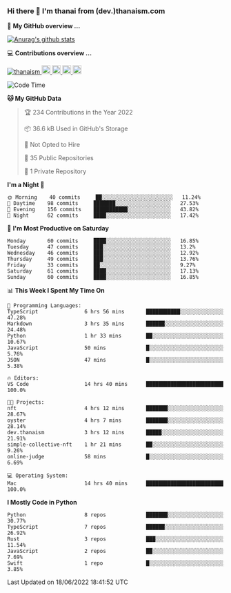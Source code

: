 ### Hi there 👋 I'm thanai from (dev.)thanaism.com

<!-- バッジ関連 -->
<!--
メイン：https://shields.io/category/social
GitHub view：https://github.com/antonkomarev/github-profile-views-counter
Qiita contributions：https://qiita.com/mikkame/items/f2c60d9caf8a8e38ec50
 -->

🍎 **My GitHub overview ...**

<!-- GitHubトロフィー -->
<!--
https://github.com/ryo-ma/github-profile-trophy
 -->

<!-- [![trophy](https://github-profile-trophy.vercel.app/?username=thanaism)](https://github.com/thanaism/thanaism) -->

<!-- GitHubステータス -->
<!--
https://github.com/anuraghazra/github-readme-stats
 -->

[![Anurag's github stats](https://github-readme-stats.vercel.app/api?username=thanaism&count_private=true&show_icons=true)](https://github.com/thanaism/thanaism)

<!-- [![ReadMe Card](https://github-readme-stats.vercel.app/api/pin/?username=thanaism&repo=thanaism)](https://github.com/thanaism/thanaism) -->

<!-- Skill icons -->
<!--
https://rahuldkjain.github.io/gh-profile-readme-generator/
 -->

💻 **Contributions overview ...**

<p align="left">

  <a href="https://github.com/thanaism/thanaism/">
    <img src="https://komarev.com/ghpvc/?username=thanaism" alt="thanaism" />
  </a>
  <a href="http://twitter.com/okinawa__noodle">
    <img height="20" src="https://img.shields.io/twitter/follow/okinawa__noodle?label=Twitter&logo=twitter&style=flat" />
  </a>
  <a href="https://github.com/thanaism">
    <img height="20" src="https://img.shields.io/github/followers/thanaism?label=follow&logo=github&style=flat" />
  </a>
  <!-- <a href="https://www.reddit.com/user/thanaism">
    <img height="20" src="https://img.shields.io/reddit/user-karma/combined/thanaism?label=Reddit&logo=reddit&style=flat" />
  </a>
  <a href="https://stackoverflow.com/users/5720201/thanaism">
    <img height="20" src="https://img.shields.io/stackexchange/stackoverflow/r/5720201?label=StackOverflow&logo=stack-overflow&style=flat" /> -->
  </a>
  <a href="http://qiita.com/thanai">
    <img height="20" src="https://qiita-badge.apiapi.app/s/thanai/posts.svg" />
  </a>
  <//qiita.com/thanai">
    <img height="20" src="https://qiita-badge.apiapi.app/s/thanai/contributions.svg" />
  </a>
</p>

<!--START_SECTION:waka-->
![Code Time](http://img.shields.io/badge/Code%20Time-747%20hrs%206%20mins-blue)

**🐱 My GitHub Data** 

> 🏆 234 Contributions in the Year 2022
 > 
> 📦 36.6 kB Used in GitHub's Storage 
 > 
> 🚫 Not Opted to Hire
 > 
> 📜 35 Public Repositories 
 > 
> 🔑 1 Private Repository 
 > 
**I'm a Night 🦉** 

```text
🌞 Morning    40 commits     ██░░░░░░░░░░░░░░░░░░░░░░░   11.24% 
🌆 Daytime    98 commits     ███████░░░░░░░░░░░░░░░░░░   27.53% 
🌃 Evening    156 commits    ███████████░░░░░░░░░░░░░░   43.82% 
🌙 Night      62 commits     ████░░░░░░░░░░░░░░░░░░░░░   17.42%

```
📅 **I'm Most Productive on Saturday** 

```text
Monday       60 commits     ████░░░░░░░░░░░░░░░░░░░░░   16.85% 
Tuesday      47 commits     ███░░░░░░░░░░░░░░░░░░░░░░   13.2% 
Wednesday    46 commits     ███░░░░░░░░░░░░░░░░░░░░░░   12.92% 
Thursday     49 commits     ███░░░░░░░░░░░░░░░░░░░░░░   13.76% 
Friday       33 commits     ██░░░░░░░░░░░░░░░░░░░░░░░   9.27% 
Saturday     61 commits     ████░░░░░░░░░░░░░░░░░░░░░   17.13% 
Sunday       60 commits     ████░░░░░░░░░░░░░░░░░░░░░   16.85%

```


📊 **This Week I Spent My Time On** 

```text
💬 Programming Languages: 
TypeScript               6 hrs 56 mins       ███████████░░░░░░░░░░░░░░   47.28% 
Markdown                 3 hrs 35 mins       ██████░░░░░░░░░░░░░░░░░░░   24.48% 
Python                   1 hr 33 mins        ██░░░░░░░░░░░░░░░░░░░░░░░   10.67% 
JavaScript               50 mins             █░░░░░░░░░░░░░░░░░░░░░░░░   5.76% 
JSON                     47 mins             █░░░░░░░░░░░░░░░░░░░░░░░░   5.38%

🔥 Editors: 
VS Code                  14 hrs 40 mins      █████████████████████████   100.0%

🐱‍💻 Projects: 
nft                      4 hrs 12 mins       ███████░░░░░░░░░░░░░░░░░░   28.67% 
oyster                   4 hrs 7 mins        ███████░░░░░░░░░░░░░░░░░░   28.14% 
dev.thanaism             3 hrs 12 mins       █████░░░░░░░░░░░░░░░░░░░░   21.91% 
simple-collective-nft    1 hr 21 mins        ██░░░░░░░░░░░░░░░░░░░░░░░   9.26% 
online-judge             58 mins             █░░░░░░░░░░░░░░░░░░░░░░░░   6.69%

💻 Operating System: 
Mac                      14 hrs 40 mins      █████████████████████████   100.0%

```

**I Mostly Code in Python** 

```text
Python                   8 repos             ███████░░░░░░░░░░░░░░░░░░   30.77% 
TypeScript               7 repos             ██████░░░░░░░░░░░░░░░░░░░   26.92% 
Rust                     3 repos             ███░░░░░░░░░░░░░░░░░░░░░░   11.54% 
JavaScript               2 repos             ██░░░░░░░░░░░░░░░░░░░░░░░   7.69% 
Swift                    1 repo              █░░░░░░░░░░░░░░░░░░░░░░░░   3.85%

```



 Last Updated on 18/06/2022 18:41:52 UTC
<!--END_SECTION:waka-->
